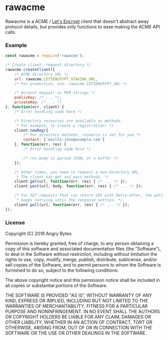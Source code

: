 # rawacme

Rawacme is a ACME / [Let's Encrypt] client that doesn't abstract away protocol
details, but provides only functions to ease making the ACME API calls.

 [Let's Encrypt]: https://letsencrypt.org/

### Example

```js
const rawacme = require('rawacme');

/* Create client, request directory */
rawacme.createClient({
    /* ACME directory URL */
    url: rawacme.LETSENCRYPT_STAGING_URL,
    /* For production, use: rawacme.LETSENCRYPT_URL */

    /* Account keypair as PEM strings */
    publicKey: /* ... */,
    privateKey: /* ... */
}, function(err, client) {
    /* Error handling code here */

    /* Directory resources are available as methods.
     * For example, to create a registration: */
    client.newReg({
        /* For directory methods, resource is set for you */
        contact: ['mailto:john@example.com']
    }, function(err, res) {
        /* Error handling code here */

        /* res.body is parsed JSON, or a buffer */
    });

    /* Other times, you need to request a non-directory URL.
     * The client has get and post methods. */
    client.get(url, function(err, res) { /* ... */ });
    client.post(url, body, function(err, res) { /* ... */ });

    /* For GET requests that can return 202 with Retry-After, the poll method
     * keeps retrying until the response settles. */
    client.poll(url, function(err, res) { /* ... */ });
});
```

### License

Copyright (C) 2016 Angry Bytes

Permission is hereby granted, free of charge, to any person obtaining a copy of
this software and associated documentation files (the "Software"), to deal in
the Software without restriction, including without limitation the rights to
use, copy, modify, merge, publish, distribute, sublicense, and/or sell copies
of the Software, and to permit persons to whom the Software is furnished to do
so, subject to the following conditions:

The above copyright notice and this permission notice shall be included in all
copies or substantial portions of the Software.

THE SOFTWARE IS PROVIDED "AS IS", WITHOUT WARRANTY OF ANY KIND, EXPRESS OR
IMPLIED, INCLUDING BUT NOT LIMITED TO THE WARRANTIES OF MERCHANTABILITY,
FITNESS FOR A PARTICULAR PURPOSE AND NONINFRINGEMENT. IN NO EVENT SHALL THE
AUTHORS OR COPYRIGHT HOLDERS BE LIABLE FOR ANY CLAIM, DAMAGES OR OTHER
LIABILITY, WHETHER IN AN ACTION OF CONTRACT, TORT OR OTHERWISE, ARISING FROM,
OUT OF OR IN CONNECTION WITH THE SOFTWARE OR THE USE OR OTHER DEALINGS IN THE
SOFTWARE.
